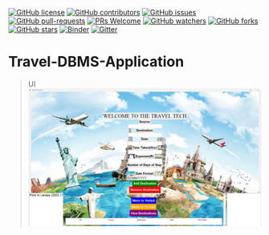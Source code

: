 [![GitHub license](https://img.shields.io/github/license/Krishnaa-tech/Travel-DBMS-Application)](https://github.com/Krishnaa-tech/Travel-DBMS-Application/blob/main/LICENSE)
[![GitHub contributors](https://img.shields.io/github/contributors/Krishnaa-tech/Travel-DBMS-Application.svg)](https://GitHub.com/Krishnaa-tech/Travel-DBMS-Application/graphs/contributors/)
[![GitHub issues](https://img.shields.io/github/issues/Krishnaa-tech/Travel-DBMS-Application.svg)](https://GitHub.com/Krishnaa-tech/Travel-DBMS-Application/issues/)
[![GitHub pull-requests](https://img.shields.io/github/issues-pr/Krishnaa-tech/Travel-DBMS-Application.svg)](https://GitHub.com/Krishnaa-tech/Travel-DBMS-Application/pulls/)
[![PRs Welcome](https://img.shields.io/badge/PRs-welcome-brightgreen.svg?style=flat-square)](http://makeapullrequest.com)
[![GitHub watchers](https://img.shields.io/github/watchers/Krishnaa-tech/Travel-DBMS-Application.svg?style=social&label=Watch)](https://GitHub.com/Krishnaa-tech/Travel-DBMS-Application/watchers/)
[![GitHub forks](https://img.shields.io/github/forks/Krishnaa-tech/Travel-DBMS-Application.svg?style=social&label=Fork)](https://GitHub.com/Krishnaa-tech/Travel-DBMS-Application/network/)
[![GitHub stars](https://img.shields.io/github/stars/Krishnaa-tech/Travel-DBMS-Application.svg?style=social&label=Star)](https://GitHub.com/Krishnaa-tech/Travel-DBMS-Application/stargazers/)
[![Binder](https://mybinder.org/badge_logo.svg)](https://mybinder.org/v2/gh/Krishnaa-tech/Travel-DBMS-Application/HEAD)
[![Gitter](https://badges.gitter.im/Krishnaa-tech/Travel-Tech-Azure.svg)](https://gitter.im/Krishnaa-tech/Travel-DBMS-Application?utm_source=badge&utm_medium=badge&utm_campaign=pr-badge)

# Travel-DBMS-Application
>UI
![Travel](https://github.com/Krishnaa-tech/Travel-DBMS-Application/blob/7bfa673dc6d82949040b3c6acd64dd5573200110/Code/UI.png)
